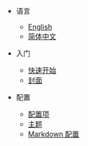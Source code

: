 - 语言

  - [English](/)
  - [简体中文](/zh-cn/)

- 入门

  - [快速开始](zh-cn/quickstart.md)
  - [封面](zh-cn/cover.md)

- 配置
  - [配置项](zh-cn/configuration.md)
  - [主题](zh-cn/themes.md)
  - [Markdown 配置](zh-cn/markdown.md)

